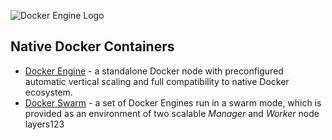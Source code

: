 ![Docker Engine Logo](images/docker-engine-logo-2-130.png) 

## Native Docker Containers

* [Docker Engine](https://github.com/jelastic-jps/docker/tree/master/docker-engine) - a standalone Docker node with preconfigured automatic vertical scaling and full compatibility to native Docker ecosystem.
* [Docker Swarm](https://github.com/jelastic-jps/docker/tree/master/docker-swarm) - a set of Docker Engines run in a swarm mode, which is provided as an environment of two scalable _Manager_ and _Worker_ node layers123
